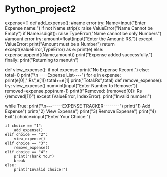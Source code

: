 # Python_project2
expense=[]
def add_expense():
 #name error
    try:
        Name=input("Enter Expense name:")
        if not Name.strip():
            raise ValueError("Name Cannot be Empty")
        if Name.isdigit():
            raise TypeError("Name cannot be only Numbers")
#amount error
        try:
            amount=float(input("Enter the Amount: RS."))
        except ValueError:
            print("Amount must be a Number")
            return
    except(ValueError,TypeError) as e:
        print(e)
    else:
        expense.append((Name,amount))
        print("Expense added successfully.")
    finally:
        print("Returning to menu\n")

def view_expense():
    if not expense:
        print("No Expense Record.")
    else:
        total=0
        print("\n ----Expense List----")
        for e in expense:
            print(e[0],":Rs",e[1])
            total+=e[1]
            print("Total:Rs",total)
def remove_expense():
    try:
        view_expense()
        num=int(input("Enter Number to Remove:"))
        removed=expense.pop(num-1)
        print(f"Removed: {removed[0]}: Rs {removed[1]}")
    except (ValueError, IndexError):
        print("Invalid number!")

while True:
    print("\n--------EXPENSE TRACKER--------")
    print("1) Add Expense")
    print("2) View Expense")
    print("3) Remove Expense")
    print("4) Exit")
    choice=input("Enter Your Choice:")
    
    if choice == "1":
        add_expense()
    elif choice == "2":
        view_expense()
    elif choice == "3":
        remove_expense()
    elif choice == "4":
        print("Thank You")
        break
    else:
        print("Invalid choice!")

